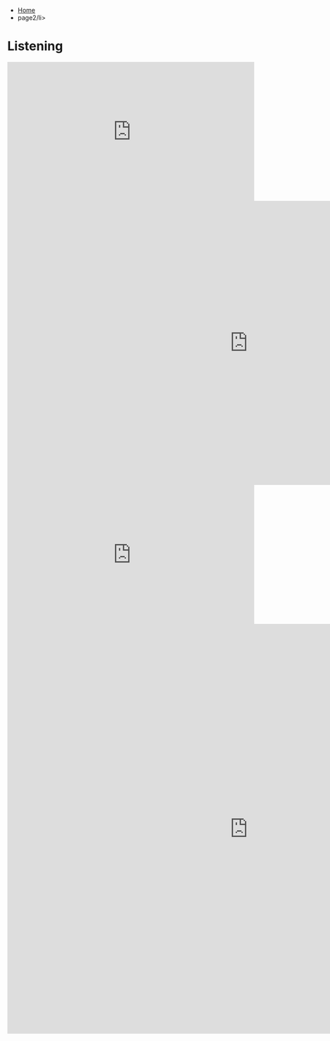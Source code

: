 


<ul class="breadcrumb">
  <li><a href="index.html">Home</a></li>
  <li>page2/li>
</ul>
<h1>Listening</h1>



<iframe width="560" height="315" src="https://www.youtube.com/embed/8zLx_JtcQVI" frameborder="0" gesture="media" allow="encrypted-media" allowfullscreen></iframe>

<iframe src="https://h5p.org/h5p/embed/163912" width="1090" height="644" frameborder="0" allowfullscreen="allowfullscreen"></iframe><script src="https://h5p.org/sites/all/modules/h5p/library/js/h5p-resizer.js" charset="UTF-8"></script>



<iframe width="560" height="315" src="https://www.youtube.com/embed/V1bFr2SWP1I" frameborder="0" gesture="media" allow="encrypted-media" allowfullscreen></iframe>

<iframe src="https://h5p.org/h5p/embed/163922" width="1090" height="929" frameborder="0" allowfullscreen="allowfullscreen"></iframe><script src="https://h5p.org/sites/all/modules/h5p/library/js/h5p-resizer.js" charset="UTF-8"></script>


